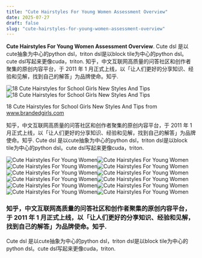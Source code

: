 ```yaml
---
title: "Cute Hairstyles For Young Women Assessment Overview"
date: 2025-07-27
draft: false
slug: "cute-hairstyles-for-young-women-assessment-overview" 
---
```


**Cute Hairstyles For Young Women Assessment Overview**. Cute dsl 是以cute抽象为中心的python dsl，triton dsl是以block tile为中心的python dsl。cute dsl写起来更像cuda，triton. 知乎，中文互联网高质量的问答社区和创作者聚集的原创内容平台，于 2011 年 1 月正式上线，以「让人们更好的分享知识、经验和见解，找到自己的解答」为品牌使命。知乎.

![18 Cute Hairstyles for School Girls New Styles And Tips](https://www.brandedgirls.com/wp-content/uploads/2015/10/e3613977a83a1f5d6189034551562e8a.jpg)![18 Cute Hairstyles for School Girls New Styles And Tips](https://www.brandedgirls.com/wp-content/uploads/2015/10/e3613977a83a1f5d6189034551562e8a.jpg)

18 Cute Hairstyles for School Girls New Styles And Tips from www.brandedgirls.com

知乎，中文互联网高质量的问答社区和创作者聚集的原创内容平台，于 2011 年 1 月正式上线，以「让人们更好的分享知识、经验和见解，找到自己的解答」为品牌使命。知乎. Cute dsl 是以cute抽象为中心的python dsl，triton dsl是以block tile为中心的python dsl。cute dsl写起来更像cuda，triton.

![Cute Hairstyles For Young Women ](http://buzz16.com/wp-content/uploads/2016/12/40-Cute-Hairstyles-For-Teen-Girls-16.jpg " 40 Cute Hairstyles for Teen Girls")![Cute Hairstyles For Young Women ](http://buzz16.com/wp-content/uploads/2016/12/40-Cute-Hairstyles-For-Teen-Girls-41.jpg " 40 Cute Hairstyles for Teen Girls")![Cute Hairstyles For Young Women ](http://buzz16.com/wp-content/uploads/2017/03/Braided-Hairstyles-for-Teen-girls6.jpeg " 40 Cute and Sexy Braided Hairstyles for Teen Girls")![Cute Hairstyles For Young Women ](http://superhitideas.com/wp-content/uploads/2018/12/Teen-Haircuts-17.jpg " Teen Haircuts 20 Haircuts for Teenage Girls")![Cute Hairstyles For Young Women ](https://buzz16.com/wp-content/uploads/2016/12/40-Cute-Hairstyles-For-Teen-Girls-29.jpg " 40 Cute Hairstyles for Teen Girls")![Cute Hairstyles For Young Women ](https://www.superhitideas.com/wp-content/uploads/2018/01/Infinity-Braid-Tieback-Back-to-School-Hairstyles.jpg " 16 Cute And Easy Hairstyle For School Girls SuperHit Ideas")![Cute Hairstyles For Young Women ](http://buzz16.com/wp-content/uploads/2016/12/40-Cute-Hairstyles-For-Teen-Girls-3.jpg " 40 Cute Hairstyles for Teen Girls")![Cute Hairstyles For Young Women ](http://buzz16.com/wp-content/uploads/2016/12/40-Cute-Hairstyles-For-Teen-Girls-20.jpg " 40 Cute Hairstyles for Teen Girls")![Cute Hairstyles For Young Women ](https://www.brandedgirls.com/wp-content/uploads/2015/10/e3613977a83a1f5d6189034551562e8a.jpg " 18 Cute Hairstyles for School Girls New Styles And Tips")![Cute Hairstyles For Young Women ](http://hottesthaircuts.com/wp-content/uploads/2018/03/3.-Side-Part-Medium-Hairstyle.jpg " 18 Hairstyles For Teenage Girls To Look Charming Haircuts")![Cute Hairstyles For Young Women ](https://www.hairdohairstyle.com/wp-content/uploads/2018/04/4-Side-Short-Pixie-Cut.jpg " 40 Short Hairstyles for Teenage Girls Hairdo Hairstyle")![Cute Hairstyles For Young Women ](https://i0.wp.com/raisingteenstoday.com/wp-content/uploads/2021/04/Cute-Hairstyles-2.png?resize=1300,1536&ssl=1 " 25 Cute and Trendy Hairstyles for Teen Girls Raising Teens Today")

### 知乎，中文互联网高质量的问答社区和创作者聚集的原创内容平台，于 2011 年 1 月正式上线，以「让人们更好的分享知识、经验和见解，找到自己的解答」为品牌使命。知乎.

Cute dsl 是以cute抽象为中心的python dsl，triton dsl是以block tile为中心的python dsl。cute dsl写起来更像cuda，triton.